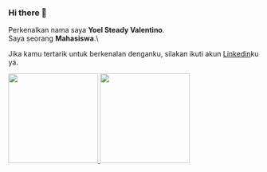 ### Hi there 👋

Perkenalkan nama saya **Yoel Steady Valentino**.\
Saya seorang **Mahasiswa**.\

Jika kamu tertarik untuk berkenalan denganku, silakan ikuti akun [Linkedin](https://www.linkedin.com/in/yoelsteadyv/)ku ya.
 
<p align="left">
<a href="https://github.com/yoelsteadyv">
  <img height="180em" src="https://github-readme-stats-eight-theta.vercel.app/api?username=yoelsteadyv&show_icons=true&theme=algolia&include_all_commits=true&count_private=true"/>
  <img height="180em" src="https://github-readme-stats-eight-theta.vercel.app/api/top-langs/?username=yoelsteadyv&layout=compact&langs_count=8&theme=algolia"/>
</a>
</p>
